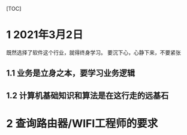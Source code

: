 [TOC]
# 1 2021年3月2日
既然选择了软件这个行业，就得终身学习。
要沉下心，心静下来，不要紧张
## 1.1 业务是立身之本，要学习业务逻辑
## 1.2 计算机基础知识和算法是在这行走的远基石

# 2 查询路由器/WIFI工程师的要求
